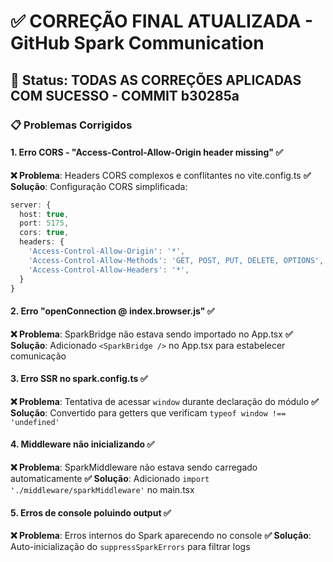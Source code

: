 # ✅ CORREÇÃO FINAL ATUALIZADA - GitHub Spark Communication

## 🎯 Status: **TODAS AS CORREÇÕES APLICADAS COM SUCESSO - COMMIT b30285a**

### 📋 Problemas Corrigidos

#### 1. **Erro CORS - "Access-Control-Allow-Origin header missing"** ✅
**❌ Problema**: Headers CORS complexos e conflitantes no vite.config.ts
**✅ Solução**: Configuração CORS simplificada:
```typescript
server: {
  host: true,
  port: 5175,
  cors: true,
  headers: {
    'Access-Control-Allow-Origin': '*',
    'Access-Control-Allow-Methods': 'GET, POST, PUT, DELETE, OPTIONS',
    'Access-Control-Allow-Headers': '*',
  }
}
```

#### 2. **Erro "openConnection @ index.browser.js"** ✅
**❌ Problema**: SparkBridge não estava sendo importado no App.tsx
**✅ Solução**: Adicionado `<SparkBridge />` no App.tsx para estabelecer comunicação

#### 3. **Erro SSR no spark.config.ts** ✅
**❌ Problema**: Tentativa de acessar `window` durante declaração do módulo
**✅ Solução**: Convertido para getters que verificam `typeof window !== 'undefined'`

#### 4. **Middleware não inicializando** ✅
**❌ Problema**: SparkMiddleware não estava sendo carregado automaticamente
**✅ Solução**: Adicionado `import './middleware/sparkMiddleware'` no main.tsx

#### 5. **Erros de console poluindo output** ✅
**❌ Problema**: Erros internos do Spark aparecendo no console
**✅ Solução**: Auto-inicialização do `suppressSparkErrors` para filtrar logs
